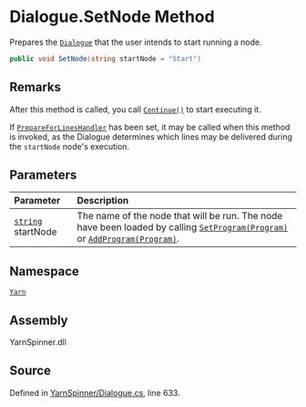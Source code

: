 # Dialogue.SetNode Method

Prepares the [`Dialogue`](/api/csharp/yarn/dialogue.md) that the user intends to
start running a node.


```csharp
public void SetNode(string startNode = "Start")
```
## Remarks

After this method is called, you call [`Continue()`](/api/csharp/yarn/dialogue.continue.md) to
start executing it.

If [`PrepareForLinesHandler`](/api/csharp/yarn/dialogue.prepareforlineshandler.md) has been set, it may be
called when this method is invoked, as the Dialogue determines
which lines may be delivered during the <code data-dev-comment-type="paramref" class="paramref">startNode</code> node's execution.


## Parameters
|Parameter|Description|
|:---|:---|
|[`string`](https://docs.microsoft.com/dotnet/api/System.String) startNode|The name of the node that will be run. The node have been loaded by calling [`SetProgram(Program)`](/api/csharp/yarn/dialogue.setprogram-program-.md) or [`AddProgram(Program)`](/api/csharp/yarn/dialogue.addprogram-program-.md).|


## Namespace
[`Yarn`](/api/csharp/yarn/README.md)

## Assembly
YarnSpinner.dll

## Source
Defined in [YarnSpinner/Dialogue.cs](https://github.com/YarnSpinnerTool/YarnSpinner//blob/develop/YarnSpinner/Dialogue.cs#L633), line 633.
